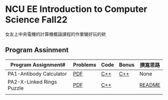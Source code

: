 # NCU EE Introduction to Computer Science Fall22

女友上中央電機的計算機概論課程的作業蠻好玩的欸

## Program Assinment

| Program Assignment#       | Problems                                                                                                  | Code                                       | Bonus                                          | 撰寫思路                                        |
| ------------------------- | --------------------------------------------------------------------------------------------------------- | ------------------------------------------ | ---------------------------------------------- | ----------------------------------------------- |
| PA1-Antibody Calculator   | [PDF](./PA1-Antibody-Calculator/2022Fall_EE1003_IntroCS_PA1_Antibody%20Calculator_Andy_20220923_1600.pdf) | [C++](./PA1-Antibody-Calculator/PA1.cpp)   | [C++](./PA1-Antibody-Calculator/PA1_bonus.cpp) | None                                            |
| PA2-X-Linked Rings Puzzle | [PDF](PA2-X-Linked-Rings-Puzzle/2022Fall_EE1003_IntroCS_PA2_20221013_2210_Andy.pdf)                       | [C++](./PA2-X-Linked-Rings-Puzzle/PA2.cpp) |                                                | [README](./PA2-X-Linked-Rings-Puzzle/README.md) |
|                           |                                                                                                           |                                            |                                                |                                                 |
